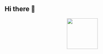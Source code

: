 ## Hi there 👋
<div id="header" align="center">
  <img src="https://previews.123rf.com/images/jovanas/jovanas1603/jovanas160301224/55926283-coder-sign-icon-glasses-icon-programmer-symbol.jpg" width="100"/>
</div>
<!--
**sofoniasgd/sofoniasgd** is a ✨ _special_ ✨ repository because its `README.md` (this file) appears on your GitHub profile.

Here are some ideas to get you started:
-->
### I'm Sofonias Gashaw  
I'm a graduate of computer engineering. I Love technology and electronics. 

- 🔭 I’m currently working on my portfolio project
- 🌱 I’m currently learning software engineering and computer science
- 📽️ My next big focus is diving into the world of SE and Machine learning.
- 👯 I’m looking to collaborate on ...
- 🤔 I’m looking for help with ...
- 💬 Ask me about ...
- 📫 How to reach me: ...
- 😄 Pronouns: ...
- ⚡ Fun fact: ...

